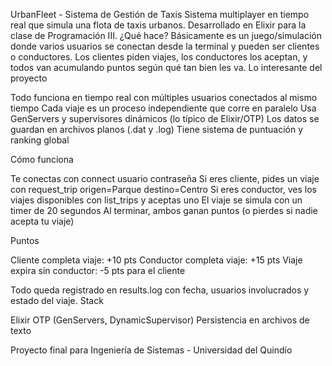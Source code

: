 UrbanFleet - Sistema de Gestión de Taxis
Sistema multiplayer en tiempo real que simula una flota de taxis urbanos. Desarrollado en Elixir para la clase de Programación III.
¿Qué hace?
Básicamente es un juego/simulación donde varios usuarios se conectan desde la terminal y pueden ser clientes o conductores. Los clientes piden viajes, los conductores los aceptan, y todos van acumulando puntos según qué tan bien les va.
Lo interesante del proyecto

Todo funciona en tiempo real con múltiples usuarios conectados al mismo tiempo
Cada viaje es un proceso independiente que corre en paralelo
Usa GenServers y supervisores dinámicos (lo típico de Elixir/OTP)
Los datos se guardan en archivos planos (.dat y .log)
Tiene sistema de puntuación y ranking global

Cómo funciona

Te conectas con connect usuario contraseña
Si eres cliente, pides un viaje con request_trip origen=Parque destino=Centro
Si eres conductor, ves los viajes disponibles con list_trips y aceptas uno
El viaje se simula con un timer de 20 segundos
Al terminar, ambos ganan puntos (o pierdes si nadie acepta tu viaje)

Puntos

Cliente completa viaje: +10 pts
Conductor completa viaje: +15 pts
Viaje expira sin conductor: -5 pts para el cliente

Todo queda registrado en results.log con fecha, usuarios involucrados y estado del viaje.
Stack

Elixir
OTP (GenServers, DynamicSupervisor)
Persistencia en archivos de texto

Proyecto final para Ingeniería de Sistemas - Universidad del Quindío
